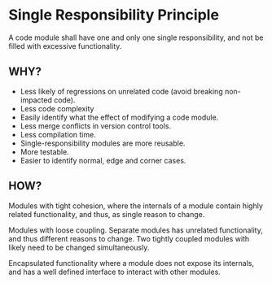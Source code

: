 # Single Responsibility Principle
A code module shall have one and only one single responsibility, and not be filled with excessive functionality.

## WHY?
- Less likely of regressions on unrelated code (avoid breaking non-impacted code).
- Less code complexity
- Easily identify what the effect of modifying a code module.
- Less merge conflicts in version control tools.
- Less compilation time.
- Single-responsibility modules are more reusable.
- More testable.
- Easier to identify normal, edge and corner cases.


## HOW?
Modules with tight cohesion, where the internals of a module contain highly related functionality, and thus, as single reason to change.

Modules with loose coupling. Separate modules has unrelated functionality, and thus different reasons to change. 
Two tightly coupled modules with likely need to be changed simultaneously.

Encapsulated functionality where a module does not expose its internals, and has a well defined interface to interact with other modules.
